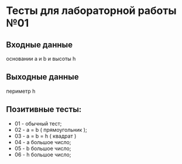 # Тесты для лабораторной работы №01

## Входные данные
основании a и b и высоты h

## Выходные данные
периметр h

## Позитивные тесты:
- 01 - обычный тест;
- 02 - a = b ( прямоугольник );
- 03 - a = b = h ( квадрат )
- 04 - a большое число;
- 05 - b большое число;
- 06 - h большое число;